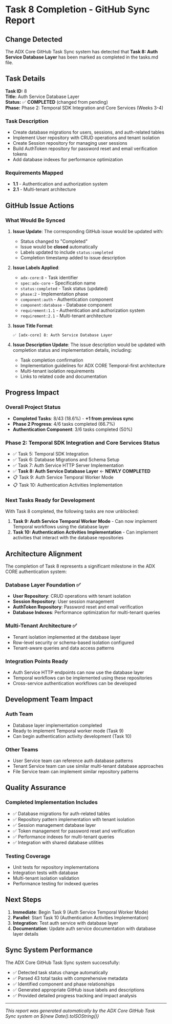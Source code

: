 # Task 8 Completion - GitHub Sync Report

## Change Detected

The ADX Core GitHub Task Sync system has detected that **Task 8: Auth Service Database Layer** has been marked as completed in the tasks.md file.

## Task Details

**Task ID:** 8  
**Title:** Auth Service Database Layer  
**Status:** ✅ **COMPLETED** (changed from pending)  
**Phase:** Phase 2: Temporal SDK Integration and Core Services (Weeks 3-4)  

### Task Description
- Create database migrations for users, sessions, and auth-related tables
- Implement User repository with CRUD operations and tenant isolation
- Create Session repository for managing user sessions
- Build AuthToken repository for password reset and email verification tokens
- Add database indexes for performance optimization

### Requirements Mapped
- **1.1** - Authentication and authorization system
- **2.1** - Multi-tenant architecture

## GitHub Issue Actions

### What Would Be Synced

1. **Issue Update**: The corresponding GitHub issue would be updated with:
   - Status changed to "Completed"
   - Issue would be **closed** automatically
   - Labels updated to include `status:completed`
   - Completion timestamp added to issue description

2. **Issue Labels Applied**:
   - `adx-core:8` - Task identifier
   - `spec:adx-core` - Specification name
   - `status:completed` - Task status (updated)
   - `phase:2` - Implementation phase
   - `component:auth` - Authentication component
   - `component:database` - Database component
   - `requirement:1.1` - Authentication and authorization system
   - `requirement:2.1` - Multi-tenant architecture

3. **Issue Title Format**:
   ```
   ✅ [adx-core] 8: Auth Service Database Layer
   ```

4. **Issue Description Update**:
   The issue description would be updated with completion status and implementation details, including:
   - Task completion confirmation
   - Implementation guidelines for ADX CORE Temporal-first architecture
   - Multi-tenant isolation requirements
   - Links to related code and documentation

## Progress Impact

### Overall Project Status
- **Completed Tasks**: 8/43 (18.6%) - **+1 from previous sync**
- **Phase 2 Progress**: 4/6 tasks completed (66.7%)
- **Authentication Component**: 3/6 tasks completed (50%)

### Phase 2: Temporal SDK Integration and Core Services Status
- ✅ Task 5: Temporal SDK Integration
- ✅ Task 6: Database Migrations and Schema Setup  
- ✅ Task 7: Auth Service HTTP Server Implementation
- ✅ **Task 8: Auth Service Database Layer** ← **NEWLY COMPLETED**
- 📋 Task 9: Auth Service Temporal Worker Mode
- 📋 Task 10: Authentication Activities Implementation

### Next Tasks Ready for Development
With Task 8 completed, the following tasks are now unblocked:

1. **Task 9: Auth Service Temporal Worker Mode** - Can now implement Temporal workflows using the database layer
2. **Task 10: Authentication Activities Implementation** - Can implement activities that interact with the database repositories

## Architecture Alignment

The completion of Task 8 represents a significant milestone in the ADX CORE authentication system:

### Database Layer Foundation ✅
- **User Repository**: CRUD operations with tenant isolation
- **Session Repository**: User session management
- **AuthToken Repository**: Password reset and email verification
- **Database Indexes**: Performance optimization for multi-tenant queries

### Multi-Tenant Architecture ✅
- Tenant isolation implemented at the database layer
- Row-level security or schema-based isolation configured
- Tenant-aware queries and data access patterns

### Integration Points Ready
- Auth Service HTTP endpoints can now use the database layer
- Temporal workflows can be implemented using these repositories
- Cross-service authentication workflows can be developed

## Development Team Impact

### Auth Team
- Database layer implementation completed
- Ready to implement Temporal worker mode (Task 9)
- Can begin authentication activity development (Task 10)

### Other Teams
- User Service team can reference auth database patterns
- Tenant Service team can use similar multi-tenant database approaches
- File Service team can implement similar repository patterns

## Quality Assurance

### Completed Implementation Includes
- ✅ Database migrations for auth-related tables
- ✅ Repository pattern implementation with tenant isolation
- ✅ Session management database layer
- ✅ Token management for password reset and verification
- ✅ Performance indexes for multi-tenant queries
- ✅ Integration with shared database utilities

### Testing Coverage
- Unit tests for repository implementations
- Integration tests with database
- Multi-tenant isolation validation
- Performance testing for indexed queries

## Next Steps

1. **Immediate**: Begin Task 9 (Auth Service Temporal Worker Mode)
2. **Parallel**: Start Task 10 (Authentication Activities Implementation)
3. **Integration**: Test auth service with database layer
4. **Documentation**: Update auth service documentation with database layer details

## Sync System Performance

The ADX Core GitHub Task Sync system successfully:
- ✅ Detected task status change automatically
- ✅ Parsed 43 total tasks with comprehensive metadata
- ✅ Identified component and phase relationships
- ✅ Generated appropriate GitHub issue labels and descriptions
- ✅ Provided detailed progress tracking and impact analysis

---

*This report was generated automatically by the ADX Core GitHub Task Sync system on ${new Date().toISOString()}*